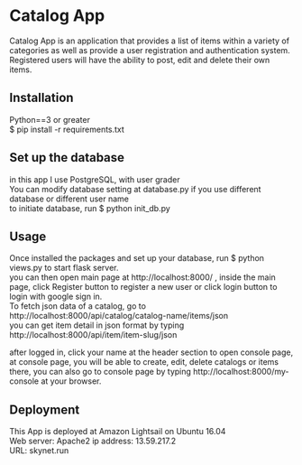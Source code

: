 # Catalog App
Catalog App is an application that provides a list of items within a variety of categories as well as provide a user registration and authentication system. Registered users will have the ability to post, edit and delete their own items. 

## Installation
Python==3 or greater<br>
$ pip install -r requirements.txt<br>

## Set up the database
in this app I use PostgreSQL, with user grader<br>
You can modify database setting at database.py if you use different database or different user name<br>
to initiate database, run $ python init_db.py<br>

## Usage
Once installed the packages and set up your database, run $ python views.py to start flask server.<br>
you can then open main page at http://localhost:8000/ , inside the main page, click Register button to register a new user or click login button to login with google sign in.<br>
To fetch json data of a catalog, go to http://localhost:8000/api/catalog/catalog-name/items/json<br>
you can get item detail in json format by typing http://localhost:8000/api/item/item-slug/json<br>

after logged in, click your name at the header section to open console page, at console page, you will be able to create, edit, delete catalogs or items there, you can also go to console page by typing http://localhost:8000/my-console at your browser.

## Deployment
This App is deployed at Amazon Lightsail on Ubuntu 16.04<br>
Web server: Apache2
ip address: 13.59.217.2<br>
URL: skynet.run

